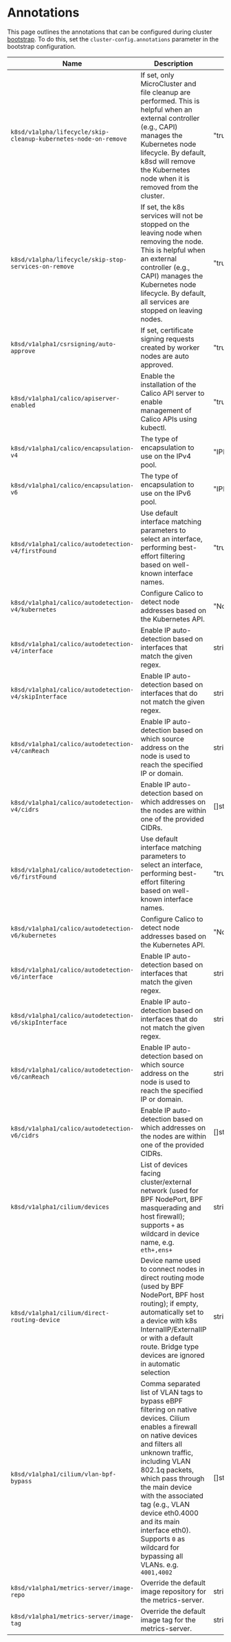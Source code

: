 # Annotations

This page outlines the annotations that can be configured during cluster
[bootstrap]. To do this, set the `cluster-config.annotations` parameter in
the bootstrap configuration.

| Name                                                          | Description                                                                                                                                                                                                                                       | Values          |
|---------------------------------------------------------------|---------------------------------------------------------------------------------------------------------------------------------------------------------------------------------------------------------------------------------------------------|-----------------|
| `k8sd/v1alpha/lifecycle/skip-cleanup-kubernetes-node-on-remove` | If set, only MicroCluster and file cleanup are performed.  This is helpful when an external controller (e.g., CAPI) manages the Kubernetes node lifecycle. By default,  k8sd will remove the Kubernetes node when it is removed from the cluster. | "true"\|"false" |
| `k8sd/v1alpha/lifecycle/skip-stop-services-on-remove` | If set, the k8s services will not be stopped on the leaving node when removing the node. This is helpful when an external controller (e.g., CAPI) manages the Kubernetes node lifecycle. By default, all services are stopped on leaving nodes. | "true"\|"false" |
| `k8sd/v1alpha1/csrsigning/auto-approve` | If set, certificate signing requests created by worker nodes are auto approved. | "true"\|"false" |
| `k8sd/v1alpha1/calico/apiserver-enabled` | Enable the installation of the Calico API server to enable management of Calico APIs using kubectl. | "true"\|"false" |
| `k8sd/v1alpha1/calico/encapsulation-v4` | The type of encapsulation to use on the IPv4 pool. | "IPIP"\|"VXLAN"\|"IPIPCrossSubnet"\|"VXLANCrossSubnet"\|"None" |
| `k8sd/v1alpha1/calico/encapsulation-v6` | The type of encapsulation to use on the IPv6 pool. | "IPIP"\|"VXLAN"\|"IPIPCrossSubnet"\|"VXLANCrossSubnet"\|"None" |
| `k8sd/v1alpha1/calico/autodetection-v4/firstFound` | Use default interface matching parameters to select an interface, performing best-effort filtering based on well-known interface names. | "true"\|"false" |
| `k8sd/v1alpha1/calico/autodetection-v4/kubernetes` | Configure Calico to detect node addresses based on the Kubernetes API. | "NodeInternalIP" |
| `k8sd/v1alpha1/calico/autodetection-v4/interface` | Enable IP auto-detection based on interfaces that match the given regex. | string |
| `k8sd/v1alpha1/calico/autodetection-v4/skipInterface` | Enable IP auto-detection based on interfaces that do not match the given regex. | string |
| `k8sd/v1alpha1/calico/autodetection-v4/canReach` | Enable IP auto-detection based on which source address on the node is used to reach the specified IP or domain. | string |
| `k8sd/v1alpha1/calico/autodetection-v4/cidrs` | Enable IP auto-detection based on which addresses on the nodes are within one of the provided CIDRs. | []string (comma separated) |
| `k8sd/v1alpha1/calico/autodetection-v6/firstFound` | Use default interface matching parameters to select an interface, performing best-effort filtering based on well-known interface names. | "true"\|"false" |
| `k8sd/v1alpha1/calico/autodetection-v6/kubernetes` | Configure Calico to detect node addresses based on the Kubernetes API. | "NodeInternalIP" |
| `k8sd/v1alpha1/calico/autodetection-v6/interface` | Enable IP auto-detection based on interfaces that match the given regex. | string |
| `k8sd/v1alpha1/calico/autodetection-v6/skipInterface` | Enable IP auto-detection based on interfaces that do not match the given regex. | string |
| `k8sd/v1alpha1/calico/autodetection-v6/canReach` | Enable IP auto-detection based on which source address on the node is used to reach the specified IP or domain. | string |
| `k8sd/v1alpha1/calico/autodetection-v6/cidrs` | Enable IP auto-detection based on which addresses on the nodes are within one of the provided CIDRs. | []string (comma separated) |
| `k8sd/v1alpha1/cilium/devices` | List of devices facing cluster/external network (used for BPF NodePort, BPF masquerading and host firewall); supports `+` as wildcard in device name, e.g. `eth+,ens+` | string |
| `k8sd/v1alpha1/cilium/direct-routing-device` | Device name used to connect nodes in direct routing mode (used by BPF NodePort, BPF host routing); if empty, automatically set to a device with k8s InternalIP/ExternalIP or with a default route. Bridge type devices are ignored in automatic selection | string |
| `k8sd/v1alpha1/cilium/vlan-bpf-bypass` | Comma separated list of VLAN tags to bypass eBPF filtering on native devices. Cilium enables a firewall on native devices and filters all unknown traffic, including VLAN 802.1q packets, which pass through the main device with the associated tag (e.g., VLAN device eth0.4000 and its main interface eth0). Supports `0` as wildcard for bypassing all VLANs. e.g. `4001,4002` | []string |
| `k8sd/v1alpha1/metrics-server/image-repo` | Override the default image repository for the metrics-server. | string |
| `k8sd/v1alpha1/metrics-server/image-tag` | Override the default image tag for the metrics-server. | string |


<!-- Links -->

[bootstrap]: bootstrap-config-reference
